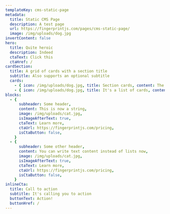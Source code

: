 ```yaml
---
templateKey: cms-static-page
metadata:
  title: Static CMS Page
  description: A test page
  url: https://fingerprintjs.com/pages/cms-static-page/
  image: /img/uploads/dog.jpg
invertContent: false
hero:
  title: Quite heroic
  description: Indeed
  ctaText: Click this
  ctaHref: /
cardSection:
  title: A grid of cards with a section title
  subtitle: Also supports an optional subtitle
  cards:
    - { icon: /img/uploads/dog.jpg, title: Section cards, content: The grid works the same as the simple card grid }
    - { icon: /img/uploads/dog.jpg, title: It's a list of cards, content: You can add as many cards as you need }
blocks:
  - {
      subheader: Some header,
      content: This is now a string,
      image: /img/uploads/cat.jpg,
      isImageAfterText: true,
      ctaText: Learn more,
      ctaUrl: https://fingerprintjs.com/pricing,
      isCtaButton: false,
    }
  - {
      subheader: Some other header,
      content: You can write text content instead of lists now,
      image: /img/uploads/cat.jpg,
      isImageAfterText: true,
      ctaText: Learn more,
      ctaUrl: https://fingerprintjs.com/pricing,
      isCtaButton: false,
    }
inlineCta:
  title: Call to action
  subtitle: It's calling you to action
  buttonText: Action!
  buttonHref: /
---
```


